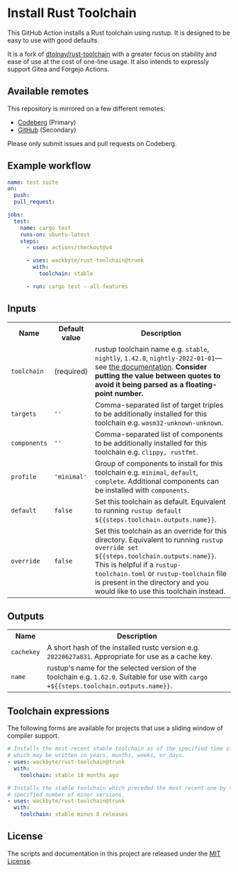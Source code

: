 # Install Rust Toolchain

This GitHub Action installs a Rust toolchain using rustup. It is designed to be
easy to use with good defaults.

It is a fork of [dtolnay/rust-toolchain] with a greater focus on stability and
ease of use at the cost of one-line usage. It also intends to expressly support
Gitea and Forgejo Actions.

[dtolnay/rust-toolchain]: https://github.com/dtolnay/rust-toolchain

## Available remotes

This repository is mirrored on a few different remotes:

- [Codeberg](https://codeberg.org/wackbyte/rust-toolchain) (Primary)
- [GitHub](https://github.com/wackbyte/rust-toolchain) (Secondary)

Please only submit issues and pull requests on Codeberg.

## Example workflow

```yaml
name: test suite
on:
  push:
  pull_request:

jobs:
  test:
    name: cargo test
    runs-on: ubuntu-latest
    steps:
      - uses: actions/checkout@v4

      - uses: wackbyte/rust-toolchain@trunk
        with:
          toolchain: stable

      - run: cargo test --all-features
```

## Inputs

<table>
<tr>
  <th>Name</th>
  <th>Default value</th>
  <th>Description</th>
</tr>
<tr>
  <td><code>toolchain</code></td>
  <td>(required)</td>
  <td>rustup toolchain name e.g. <code>stable</code>, <code>nightly</code>, <code>1.42.0</code>, <code>nightly-2022-01-01</code>&mdash;see <a href="https://rust-lang.github.io/rustup/concepts/toolchains.html#toolchain-specification" target="_blank">the documentation</a>. <strong>Consider putting the value between quotes to avoid it being parsed as a floating-point number.</strong></td>
</tr>
<tr>
  <td><code>targets</code></td>
  <td><code>''</code></td>
  <td>Comma-separated list of target triples to be additionally installed for this toolchain e.g. <code>wasm32-unknown-unknown</code>.</td>
</tr>
<tr>
  <td><code>components</code></td>
  <td><code>''</code></td>
  <td>Comma-separated list of components to be additionally installed for this toolchain e.g. <code>clippy, rustfmt</code>.</td>
</tr>
<tr>
  <td><code>profile</code></td>
  <td><code>'minimal'</code></td>
  <td>Group of components to install for this toolchain e.g. <code>minimal</code>, <code>default</code>, <code>complete</code>. Additional components can be installed with <code>components</code>.</td>
</tr>
<tr>
  <td><code>default</code></td>
  <td><code>false</code></td>
  <td>Set this toolchain as default. Equivalent to running <code>rustup default ${{steps.toolchain.outputs.name}}</code>.</td>
</tr>
<tr>
  <td><code>override</code></td>
  <td><code>false</code></td>
  <td>Set this toolchain as an override for this directory. Equivalent to running <code>rustup override set ${{steps.toolchain.outputs.name}}</code>. This is helpful if a <code>rustup-toolchain.toml</code> or <code>rustup-toolchain</code> file is present in the directory and you would like to use this toolchain instead.</td>
</tr>
</table>

## Outputs

<table>
<tr>
  <th>Name</th>
  <th>Description</th>
</tr>
<tr>
  <td><code>cachekey</code></td>
  <td>A short hash of the installed rustc version e.g. <code>20220627a831</code>. Appropriate for use as a cache key.</td>
</tr>
<tr>
  <td><code>name</code></td>
  <td>rustup's name for the selected version of the toolchain e.g. <code>1.62.0</code>. Suitable for use with <code>cargo +${{steps.toolchain.outputs.name}}</code>.</td>
</tr>
</table>

## Toolchain expressions

The following forms are available for projects that use a sliding window of
compiler support.

```yaml
# Installs the most recent stable toolchain as of the specified time offset,
# which may be written in years, months, weeks, or days.
- uses: wackbyte/rust-toolchain@trunk
  with:
    toolchain: stable 18 months ago
```

```yaml
# Installs the stable toolchain which preceded the most recent one by the
# specified number of minor versions.
- uses: wackbyte/rust-toolchain@trunk
  with:
    toolchain: stable minus 8 releases
```

## License

The scripts and documentation in this project are released under the [MIT
License].

[MIT License]: LICENSE
